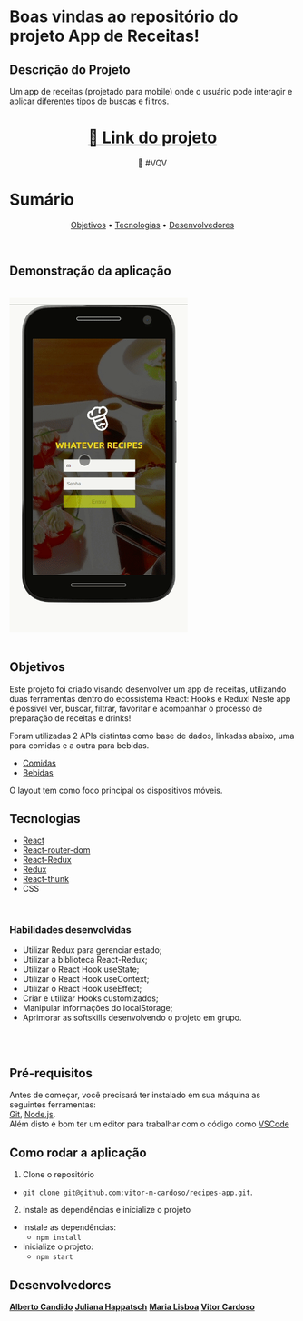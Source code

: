 # Boas vindas ao repositório do projeto App de Receitas!

## Descrição do Projeto

<p>Um app de receitas (projetado para mobile) onde o usuário pode interagir e aplicar diferentes tipos de buscas e filtros.</p>
<h1 align="center">  <a href="https://albertoscandido.github.io/recipes-app/">🔗 Link do projeto</a>  </h1>  <p align="center">🚀 #VQV</p>


# Sumário
<p align="center">  <a href="#objetivos">Objetivos</a> •  <a href="#tecnologias">Tecnologias</a>  • <a href="#desenvolvedores">Desenvolvedores</a>  </p>
<br/>

## Demonstração da aplicação
<br/>
<img src="./app.gif" />
<br/>
<br/>

## Objetivos
Este projeto foi criado visando desenvolver um app de receitas, utilizando duas ferramentas dentro do ecossistema React: Hooks e Redux! Neste app é possível ver, buscar, filtrar, favoritar e acompanhar o processo de preparação de receitas e drinks!

Foram utilizadas 2 APIs distintas como base de dados, linkadas abaixo, uma para comidas e a outra para bebidas.

- <a href="https://www.themealdb.com/api.php">Comidas</a>
- <a href="https://www.thecocktaildb.com/api.php">Bebidas</a>

O layout tem como foco principal os dispositivos móveis.


## Tecnologias

- <a href="https://pt-br.reactjs.org/docs/getting-started.html">React</a>
- <a href="https://reactrouter.com/web/guides/quick-start">React-router-dom</a>
- <a href="https://react-redux.js.org/">React-Redux</a>
- <a href="https://redux.js.org/">Redux</a>
- <a href="https://www.npmjs.com/package/redux-thunk">React-thunk</a>
- CSS

<br/>

### Habilidades desenvolvidas

- Utilizar Redux para gerenciar estado;
- Utilizar a biblioteca React-Redux;
- Utilizar o React Hook useState;
- Utilizar o React Hook useContext;
- Utilizar o React Hook useEffect;
- Criar e utilizar Hooks customizados;
- Manipular informações do localStorage;
- Aprimorar as softskills desenvolvendo o projeto em grupo.

<br/>
<br/>

##  Pré-requisitos

Antes de começar, você precisará ter instalado em sua máquina as seguintes ferramentas:  
[Git](https://git-scm.com/), [Node.js](https://nodejs.org/en/).  
Além disto é bom ter um editor para trabalhar com o código como [VSCode](https://code.visualstudio.com/)

## Como rodar a aplicação

1. Clone o repositório
  * `git clone git@github.com:vitor-m-cardoso/recipes-app.git`.
2. Instale as dependências e inicialize o projeto
  * Instale as dependências:
    * `npm install`
  * Inicialize o projeto:
    * `npm start`

## Desenvolvedores

<a href="https://github.com/albertoscandido">**Alberto Candido**</a>
<a href="https://github.com/juliana-happatsch">**Juliana Happatsch**</a>
<a href="https://github.com/marialisboa600">**Maria Lisboa**</a>
<a href="https://github.com/vitor-m-cardoso">**Vitor Cardoso**</a>

